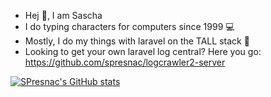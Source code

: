 - Hej 👋, I am Sascha
- I do typing characters for computers since 1999 💻
- Mostly, I do my things with laravel on the TALL stack 💪
- Looking to get your own laravel log central? Here you go: https://github.com/spresnac/logcrawler2-server

[![SPresnac's GitHub stats](https://github-readme-stats.vercel.app/api?username=spresnac)](https://github.com/anuraghazra/github-readme-stats)

<!--
**spresnac/spresnac** is a ✨ _special_ ✨ repository because its `README.md` (this file) appears on your GitHub profile.

Here are some ideas to get you started:

- 🔭 I’m currently working on ...
- 🌱 I’m currently learning ...
- 👯 I’m looking to collaborate on ...
- 🤔 I’m looking for help with ...
- 💬 Ask me about ...
- 📫 How to reach me: ...
- 😄 Pronouns: ...
- ⚡ Fun fact: ...
-->

